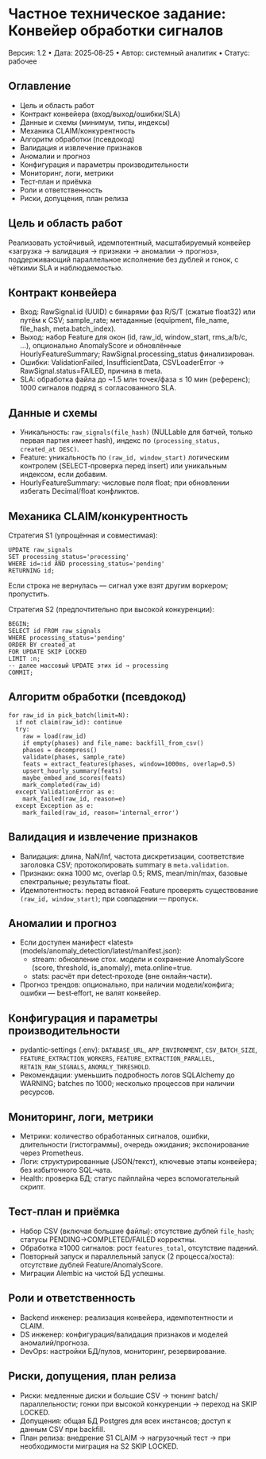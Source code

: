 # Частное техническое задание: Конвейер обработки сигналов

Версия: 1.2 • Дата: 2025‑08‑25 • Автор: системный аналитик • Статус: рабочее

## Оглавление
- Цель и область работ
- Контракт конвейера (вход/выход/ошибки/SLA)
- Данные и схемы (минимум, типы, индексы)
- Механика CLAIM/конкурентность
- Алгоритм обработки (псевдокод)
- Валидация и извлечение признаков
- Аномалии и прогноз
- Конфигурация и параметры производительности
- Мониторинг, логи, метрики
- Тест‑план и приёмка
- Роли и ответственность
- Риски, допущения, план релиза

## Цель и область работ
Реализовать устойчивый, идемпотентный, масштабируемый конвейер «загрузка → валидация → признаки → аномалии → прогноз», поддерживающий параллельное исполнение без дублей и гонок, с чёткими SLA и наблюдаемостью.

## Контракт конвейера
- Вход: RawSignal.id (UUID) с бинарями фаз R/S/T (сжатые float32) или путём к CSV; sample_rate; метаданные (equipment, file_name, file_hash, meta.batch_index).
- Выход: набор Feature для окон (id, raw_id, window_start, rms_a/b/c, …), опционально AnomalyScore и обновлённые HourlyFeatureSummary; RawSignal.processing_status финализирован.
- Ошибки: ValidationFailed, InsufficientData, CSVLoaderError → RawSignal.status=FAILED, причина в meta.
- SLA: обработка файла до ~1.5 млн точек/фаза ≤ 10 мин (референс); 1000 сигналов подряд ≤ согласованного SLA.

## Данные и схемы
- Уникальность: `raw_signals(file_hash)` (NULLable для батчей, только первая партия имеет hash), индекс по `(processing_status, created_at DESC)`.
- Feature: уникальность по `(raw_id, window_start)` логическим контролем (SELECT‑проверка перед insert) или уникальным индексом, если добавим.
- HourlyFeatureSummary: числовые поля float; при обновлении избегать Decimal/float конфликтов.

## Механика CLAIM/конкурентность
Стратегия S1 (упрощённая и совместимая):
```
UPDATE raw_signals
SET processing_status='processing'
WHERE id=:id AND processing_status='pending'
RETURNING id;
```
Если строка не вернулась — сигнал уже взят другим воркером; пропустить.

Стратегия S2 (предпочтительно при высокой конкуренции):
```
BEGIN;
SELECT id FROM raw_signals
WHERE processing_status='pending'
ORDER BY created_at
FOR UPDATE SKIP LOCKED
LIMIT :n;
-- далее массовый UPDATE этих id → processing
COMMIT;
```

## Алгоритм обработки (псевдокод)
```
for raw_id in pick_batch(limit=N):
  if not claim(raw_id): continue
  try:
    raw = load(raw_id)
    if empty(phases) and file_name: backfill_from_csv()
    phases = decompress()
    validate(phases, sample_rate)
    feats = extract_features(phases, window=1000ms, overlap=0.5)
    upsert_hourly_summary(feats)
    maybe_embed_and_scores(feats)
    mark_completed(raw_id)
  except ValidationError as e:
    mark_failed(raw_id, reason=e)
  except Exception as e:
    mark_failed(raw_id, reason='internal_error')
```

## Валидация и извлечение признаков
- Валидация: длина, NaN/Inf, частота дискретизации, соответствие заголовка CSV; протоколировать summary в `meta.validation`.
- Признаки: окна 1000 мс, overlap 0.5; RMS, mean/min/max, базовые спектральные; результаты float.
- Идемпотентность: перед вставкой Feature проверять существование `(raw_id, window_start)`; при совпадении — пропуск.

## Аномалии и прогноз
- Если доступен манифест «latest» (models/anomaly_detection/latest/manifest.json):
  - stream: обновление стох. модели и сохранение AnomalyScore (score, threshold, is_anomaly), meta.online=true.
  - stats: расчёт при detect‑проходе (вне онлайн‑части).
- Прогноз трендов: опционально, при наличии модели/конфига; ошибки — best‑effort, не валят конвейер.

## Конфигурация и параметры производительности
- pydantic‑settings (.env): `DATABASE_URL`, `APP_ENVIRONMENT`, `CSV_BATCH_SIZE`, `FEATURE_EXTRACTION_WORKERS`, `FEATURE_EXTRACTION_PARALLEL`, `RETAIN_RAW_SIGNALS`, `ANOMALY_THRESHOLD`.
- Рекомендации: уменьшить подробность логов SQLAlchemy до WARNING; batches по 1000; несколько процессов при наличии ресурсов.

## Мониторинг, логи, метрики
- Метрики: количество обработанных сигналов, ошибки, длительности (гистограммы), очередь ожидания; экспонирование через Prometheus.
- Логи: структурированные (JSON/текст), ключевые этапы конвейера; без избыточного SQL‑чата.
- Health: проверка БД; статус пайплайна через вспомогательный скрипт.

## Тест‑план и приёмка
- Набор CSV (включая большие файлы): отсутствие дублей `file_hash`; статусы PENDING→COMPLETED/FAILED корректны.
- Обработка ≥1000 сигналов: рост `features_total`, отсутствие падений.
- Повторный запуск и параллельный запуск (2 процесса/хоста): отсутствие дублей Feature/AnomalyScore.
- Миграции Alembic на чистой БД успешны.

## Роли и ответственность
- Backend инженер: реализация конвейера, идемпотентности и CLAIM.
- DS инженер: конфигурация/валидация признаков и моделей аномалий/прогноза.
- DevOps: настройки БД/пулов, мониторинг, резервирование.

## Риски, допущения, план релиза
- Риски: медленные диски и большие CSV → тюнинг batch/параллельности; гонки при высокой конкуренции → переход на SKIP LOCKED.
- Допущения: общая БД Postgres для всех инстансов; доступ к данным CSV при backfill.
- План релиза: внедрение S1 CLAIM → нагрузочный тест → при необходимости миграция на S2 SKIP LOCKED.
